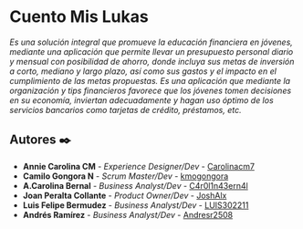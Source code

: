 # Cuento Mis Lukas 


_Es una solución integral que promueve la educación financiera en jóvenes, mediante una aplicación que permite llevar un presupuesto personal diario y mensual con posibilidad de ahorro, donde incluya sus metas de inversión a corto, mediano y largo plazo, así como sus gastos y el impacto en el cumplimiento de las metas propuestas. Es una aplicación que mediante la organización y tips financieros favorece que los jóvenes tomen decisiones en su economía, inviertan adecuadamente y hagan uso óptimo de los servicios bancarios como tarjetas de crédito, préstamos, etc._


## Autores ✒️



* **Annie Carolina CM** - *Experience Designer/Dev* - [Carolinacm7](https://github.com/Carolinacm7)
* **Camilo Gongora N** - *Scrum Master/Dev* - [kmogongora](https://github.com/kmogongora)
* **A.Carolina Bernal** - *Business Analyst/Dev* - [C4r0l1n43ern4l](https://github.com/C4r0l1n43ern4l)
* **Joan Peralta Collante** - *Product Owner/Dev* - [JoshAlx](https://github.com/JoshAlx) 
* **Luis Felipe Berm‍udez** - *Business Analyst/Dev* - [LUIS302211](https://https://github.com/LUIS302211)
* **Andrés Ramírez** - *Business Analyst/Dev* - [Andresr2508](https://github.com/Andresr2508) 

